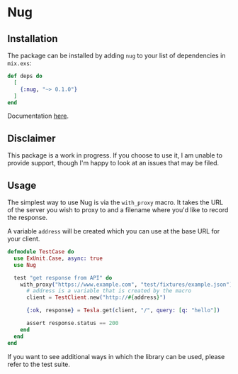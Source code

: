 # Nug

## Installation

The package can be installed by adding `nug` to your list of dependencies in `mix.exs`:

```elixir
def deps do
  [
    {:nug, "~> 0.1.0"}
  ]
end
```

Documentation [here](https://hexdocs.pm/nug).

## Disclaimer

This package is a work in progress.  If you choose to use it, I am unable to provide support, though I'm happy to look at an issues that may be filed.

## Usage

The simplest way to use Nug is via the `with_proxy` macro.  It takes the URL of the server you wish to proxy to and a filename where you'd like to record the response.

A variable `address` will be created which you can use at the base URL for your client.

```elixir
defmodule TestCase do
  use ExUnit.Case, async: true
  use Nug

  test "get response from API" do
    with_proxy("https://www.example.com", "test/fixtures/example.json") do
      # address is a variable that is created by the macro
      client = TestClient.new("http://#{address}")

      {:ok, response} = Tesla.get(client, "/", query: [q: "hello"])

      assert response.status == 200
    end
  end
end
```

If you want to see additional ways in which the library can be used, please refer to the test suite.